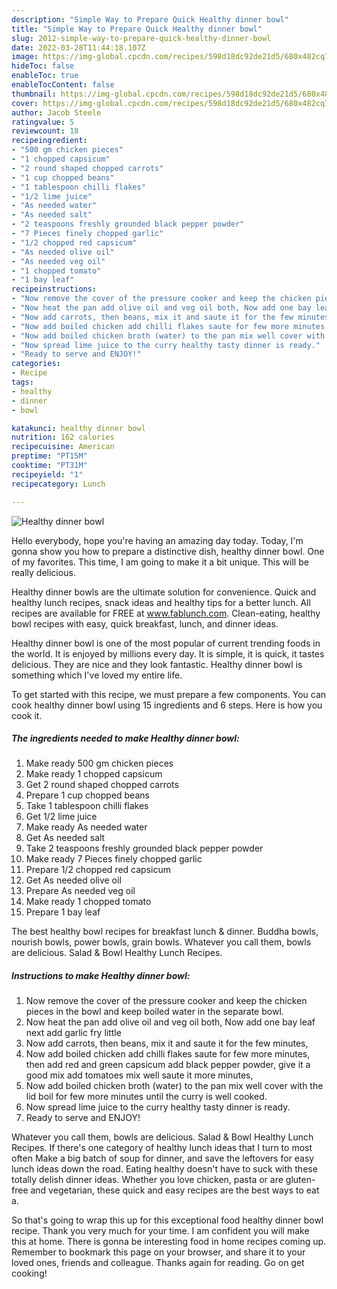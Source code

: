 ```yaml
---
description: "Simple Way to Prepare Quick Healthy dinner bowl"
title: "Simple Way to Prepare Quick Healthy dinner bowl"
slug: 2012-simple-way-to-prepare-quick-healthy-dinner-bowl
date: 2022-03-28T11:44:18.107Z
image: https://img-global.cpcdn.com/recipes/598d18dc92de21d5/680x482cq70/healthy-dinner-bowl-recipe-main-photo.jpg
hideToc: false
enableToc: true
enableTocContent: false
thumbnail: https://img-global.cpcdn.com/recipes/598d18dc92de21d5/680x482cq70/healthy-dinner-bowl-recipe-main-photo.jpg
cover: https://img-global.cpcdn.com/recipes/598d18dc92de21d5/680x482cq70/healthy-dinner-bowl-recipe-main-photo.jpg
author: Jacob Steele
ratingvalue: 5
reviewcount: 18
recipeingredient:
- "500 gm chicken pieces"
- "1 chopped capsicum"
- "2 round shaped chopped carrots"
- "1 cup chopped beans"
- "1 tablespoon chilli flakes"
- "1/2 lime juice"
- "As needed water"
- "As needed salt"
- "2 teaspoons freshly grounded black pepper powder"
- "7 Pieces finely chopped garlic"
- "1/2 chopped red capsicum"
- "As needed olive oil"
- "As needed veg oil"
- "1 chopped tomato"
- "1 bay leaf"
recipeinstructions:
- "Now remove the cover of the pressure cooker and keep the chicken pieces in the bowl and keep boiled water in the separate bowl."
- "Now heat the pan add olive oil and veg oil both, Now add one bay leaf next add garlic fry little"
- "Now add carrots, then beans, mix it and saute it for the few minutes,"
- "Now add boiled chicken add chilli flakes saute for few more minutes, then add red and green capsicum add black pepper powder, give it a good mix add tomatoes mix well saute it more minutes,"
- "Now add boiled chicken broth (water) to the pan mix well cover with the lid boil for few more minutes until the curry is well cooked."
- "Now spread lime juice to the curry healthy tasty dinner is ready."
- "Ready to serve and ENJOY!"
categories:
- Recipe
tags:
- healthy
- dinner
- bowl

katakunci: healthy dinner bowl 
nutrition: 162 calories
recipecuisine: American
preptime: "PT15M"
cooktime: "PT31M"
recipeyield: "1"
recipecategory: Lunch

---
```



![Healthy dinner bowl](https://img-global.cpcdn.com/recipes/598d18dc92de21d5/680x482cq70/healthy-dinner-bowl-recipe-main-photo.jpg)

Hello everybody, hope you're having an amazing day today. Today, I'm gonna show you how to prepare a distinctive dish, healthy dinner bowl. One of my favorites. This time, I am going to make it a bit unique. This will be really delicious.

Healthy dinner bowls are the ultimate solution for convenience. Quick and healthy lunch recipes, snack ideas and healthy tips for a better lunch. All recipes are available for FREE at www.fablunch.com. Clean-eating, healthy bowl recipes with easy, quick breakfast, lunch, and dinner ideas.

Healthy dinner bowl is one of the most popular of current trending foods in the world. It is enjoyed by millions every day. It is simple, it is quick, it tastes delicious. They are nice and they look fantastic. Healthy dinner bowl is something which I've loved my entire life.


To get started with this recipe, we must prepare a few components. You can cook healthy dinner bowl using 15 ingredients and 6 steps. Here is how you cook it.

<!--inarticleads1-->

##### The ingredients needed to make Healthy dinner bowl:

1. Make ready 500 gm chicken pieces
1. Make ready 1 chopped capsicum
1. Get 2 round shaped chopped carrots
1. Prepare 1 cup chopped beans
1. Take 1 tablespoon chilli flakes
1. Get 1/2 lime juice
1. Make ready As needed water
1. Get As needed salt
1. Take 2 teaspoons freshly grounded black pepper powder
1. Make ready 7 Pieces finely chopped garlic
1. Prepare 1/2 chopped red capsicum
1. Get As needed olive oil
1. Prepare As needed veg oil
1. Make ready 1 chopped tomato
1. Prepare 1 bay leaf


The best healthy bowl recipes for breakfast lunch & dinner. Buddha bowls, nourish bowls, power bowls, grain bowls. Whatever you call them, bowls are delicious. Salad & Bowl Healthy Lunch Recipes. 

<!--inarticleads2-->

##### Instructions to make Healthy dinner bowl:

1. Now remove the cover of the pressure cooker and keep the chicken pieces in the bowl and keep boiled water in the separate bowl.
1. Now heat the pan add olive oil and veg oil both, Now add one bay leaf next add garlic fry little
1. Now add carrots, then beans, mix it and saute it for the few minutes,
1. Now add boiled chicken add chilli flakes saute for few more minutes, then add red and green capsicum add black pepper powder, give it a good mix add tomatoes mix well saute it more minutes,
1. Now add boiled chicken broth (water) to the pan mix well cover with the lid boil for few more minutes until the curry is well cooked.
1. Now spread lime juice to the curry healthy tasty dinner is ready.
1. Ready to serve and ENJOY!

Whatever you call them, bowls are delicious. Salad & Bowl Healthy Lunch Recipes. If there&#39;s one category of healthy lunch ideas that I turn to most often Make a big batch of soup for dinner, and save the leftovers for easy lunch ideas down the road. Eating healthy doesn&#39;t have to suck with these totally delish dinner ideas. Whether you love chicken, pasta or are gluten-free and vegetarian, these quick and easy recipes are the best ways to eat a. 

So that's going to wrap this up for this exceptional food healthy dinner bowl recipe. Thank you very much for your time. I am confident you will make this at home. There is gonna be interesting food in home recipes coming up. Remember to bookmark this page on your browser, and share it to your loved ones, friends and colleague. Thanks again for reading. Go on get cooking!
